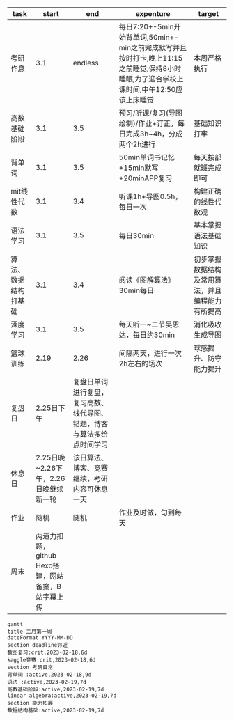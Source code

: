 | task                 | start                                              | end                                                                    | expenture                                                                                                                              | target                                           |
| -------------------- | -------------------------------------------------- | ---------------------------------------------------------------------- | -------------------------------------------------------------------------------------------------------------------------------------- | ------------------------------------------------ |
| 考研作息             | 3.1                                                | endless                                                                | 每日7:20+-5min开始背单词,50min+-min之前完成默写并且按时打卡,晚上11:15之前睡觉,保持8小时睡眠,为了迎合学校上课时间,中午12:50应该上床睡觉 | 本周严格执行                                     |
| 高数基础阶段         | 3.1                                                | 3.5                                                                    | 预习/听课/复习(导图绘制)/作业+订正，每日完成3h~4h，分成两个2h进行                                                                      | 基础知识打牢                                     |
| 背单词               | 3.1                                                | 3.5                                                                    | 50min单词书记忆+15min默写+20minAPP复习                                                                                                 | 每天按部就班完成即可                             |
| mit线性代数          | 3.1                                                | 3.4                                                                    | 听课1h+导图0.5h，每日一次                                                                                                              | 构建正确的线性代数观                             |
| 语法学习             | 3.1                                                | 3.5                                                                    | 每日30min                                                                                                                              | 基本掌握语法基础知识                             |  |
| 算法、数据结构打基础 | 3.1                                                | 3.4                                                                    | 阅读《图解算法》30min每日                                                                                                              | 初步掌握数据结构及常用算法，并且编程能力有所提高 |
| 深度学习             | 3.1                                                | 3.5                                                                    | 每天听一~二节吴恩达，每日约30min                                                                                                       | 消化吸收生成导图                                 |
| 篮球训练             | 2.19                                               | 2.26                                                                   | 间隔两天，进行一次2h左右的场次                                                                                                         | 球感提升、防守能力提升                           |
| 复盘日               | 2.25日下午                                         | 复盘日单词进行复盘，复习高数、线代导图、错题，博客与算法多给点时间学习 |                                                                                                                                        |                                                  |
| 休息日               | 2.25日晚~2.26下午，2.26日晚继续新一轮              | 该日算法、博客、竞赛继续，考研内容可休息一天                           |                                                                                                                                        |                                                  |
| 作业                 | 随机                                               | 随机                                                                   | 作业及时做，匀到每天                                                                                                                   |
| 周末                 | 两道力扣题，github Hexo搭建，网站备案，B站字幕上传 |                                                                        |                                                                                                                                        |
```mermaid
gantt
title 二月第一周
dateFormat YYYY-MM-DD
section deadline邻近
数图复习:crit,2023-02-18,6d
kaggle竞赛:crit,2023-02-18,6d
section 考研日常
背单词 :active,2023-02-18,9d
语法 :active,2023-02-19,7d
高数基础阶段:active,2023-02-19,7d
linear algebra:active,2023-02-19,7d
section 能力拓展
数据结构基础:active,2023-02-19,7d







```
